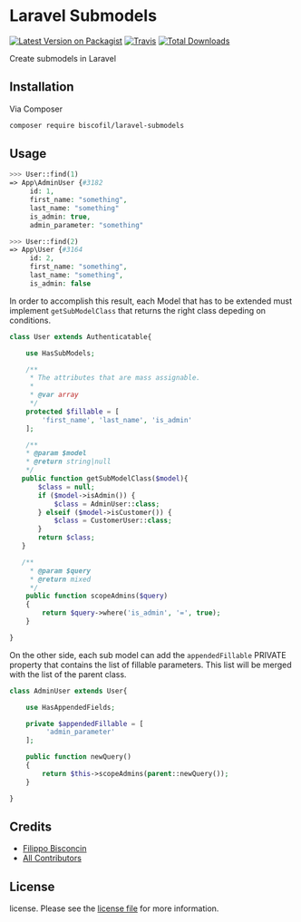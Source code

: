 # Laravel Submodels

[![Latest Version on Packagist][ico-version]][link-packagist]
[![Travis][ico-travis]][link-travis]
[![Total Downloads][ico-downloads]][link-downloads]

Create submodels in Laravel

## Installation

Via Composer

``` bash
composer require biscofil/laravel-submodels
```

## Usage

``` php
>>> User::find(1)
=> App\AdminUser {#3182
     id: 1,
     first_name: "something",
     last_name: "something"
     is_admin: true,
     admin_parameter: "something"

>>> User::find(2)
=> App\User {#3164
     id: 2,
     first_name: "something",
     last_name: "something",
     is_admin: false
```

In order to accomplish this result, each Model that has to be extended must implement `getSubModelClass` that returns the right class depeding on conditions.

``` php
class User extends Authenticatable{

    use HasSubModels;

    /**
     * The attributes that are mass assignable.
     *
     * @var array
     */
    protected $fillable = [
        'first_name', 'last_name', 'is_admin'
    ];

    /**
    * @param $model
    * @return string|null
    */
   public function getSubModelClass($model){
       $class = null;
       if ($model->isAdmin()) {
           $class = AdminUser::class;
       } elseif ($model->isCustomer()) {
           $class = CustomerUser::class;
       }
       return $class;
   }

   /**
     * @param $query
     * @return mixed
     */
    public function scopeAdmins($query)
    {
        return $query->where('is_admin', '=', true);
    }

}
```

On the other side, each sub model can add the `appendedFillable` PRIVATE property that contains the list of fillable parameters. This list will be merged with the list of the parent class.

``` php
class AdminUser extends User{

    use HasAppendedFields;

    private $appendedFillable = [
         'admin_parameter'
    ];

    public function newQuery()
    {
        return $this->scopeAdmins(parent::newQuery());
    }

}

```

## Credits

- [Filippo Bisconcin][link-author]
- [All Contributors][link-contributors]

## License

license. Please see the [license file](license) for more information.

[ico-version]: https://img.shields.io/packagist/v/biscofil/laravel-submodels.svg?style=flat-square
[ico-downloads]: https://img.shields.io/packagist/dt/biscofil/laravel-submodels.svg?style=flat-square
[ico-travis]: https://api.travis-ci.org/biscofil/laravel-submodels.svg?style=flat-square
[ico-styleci]: https://styleci.io/repos/12345678/shield

[link-packagist]: https://packagist.org/packages/biscofil/laravel-submodels
[link-downloads]: https://packagist.org/packages/biscofil/laravel-submodels
[link-travis]: https://travis-ci.org/biscofil/laravel-submodels
[link-styleci]: https://styleci.io/repos/12345678
[link-author]: https://github.com/biscofil
[link-contributors]: ../../contributors

